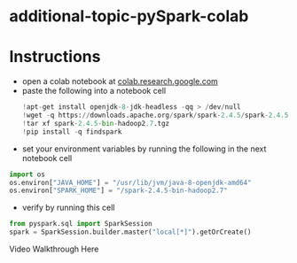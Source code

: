 # additional-topic-pySpark-colab

# Instructions
* open a colab notebook at [colab.research.google.com](colab.research.google.com)
* paste the following into a notebook cell
  ```python
  !apt-get install openjdk-8-jdk-headless -qq > /dev/null
  !wget -q https://downloads.apache.org/spark/spark-2.4.5/spark-2.4.5-bin-hadoop2.7.tgz
  !tar xf spark-2.4.5-bin-hadoop2.7.tgz
  !pip install -q findspark
  ```
* set your environment variables by running the following in the next notebook cell
 ```python
 import os
 os.environ["JAVA_HOME"] = "/usr/lib/jvm/java-8-openjdk-amd64"
 os.environ["SPARK_HOME"] = "/spark-2.4.5-bin-hadoop2.7"
 ```
* verify by running this cell
 ```python
 from pyspark.sql import SparkSession
 spark = SparkSession.builder.master("local[*]").getOrCreate()
```

Video Walkthrough Here
